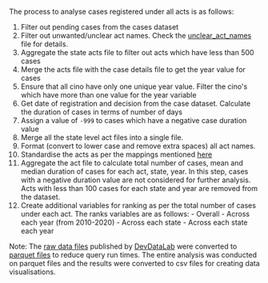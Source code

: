 
The process to analyse cases registered under all acts is as follows:
 1. Filter out pending cases from the cases dataset
 2. Filter out unwanted/unclear act names. Check the [unclear_act_names](resources/unclear_act_names.md) file for details.
 3. Aggregate the state acts file to filter out acts which have less than 500 cases
 4. Merge the acts file with the case details file to get the year value for cases 
 5. Ensure that all cino have only one unique year value. Filter the cino's which have more than one value for the year variable
 6. Get date of registration and decision from the case dataset. Calculate the duration of cases in terms of number of days
 7. Assign a value of `-999` to cases which have a negative case duration value
 8. Merge all the state level act files into a single file.
 9. Format (convert to lower case and remove extra spaces) all act names.
 10. Standardise the acts as per the mappings mentioned [here](resources/group_of_acts/)
 11. Aggregate the act file to calculate total number of cases, mean and median duration of cases for each act, state, year. In this step, cases with a negative duration value are not considered for further analysis. Acts with less than 100 cases for each state and year are removed from the dataset.
 12. Create additional variables for ranking as per the total number of cases under each act. The ranks variables are as follows:
    - Overall
    - Across each year (from 2010-2020)
    - Across each state
    - Across each state each year
   
Note: The [raw data files](https://devdatalab.org/judicial-data#links) published by [DevDataLab](https://devdatalab.org/) were converted to [parquet files](https://parquet.apache.org/) to reduce query run times. The entire analysis was conducted on parquet files and the results were converted to csv files for creating data visualisations.